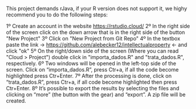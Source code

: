 This project demands rJava, if your R version does not support it, we highy recommend you to do the following steps:

1º Create an account in the website https://rstudio.cloud/
2º In the right side of the screen click on the down arrow that is in the right side of the button "New Project"
3º Click on "New Project from Git Repo"
4º In the textbox paste the link -> https://github.com/alebecker12/intellectualproperty <- and click "ok"
5º On the right/down side of the screen (Where you can read "Cloud > Project") double click in "importa_dados.R" and "trata_dados.R", respectively.
6º Two windows will be opened in the left-top side of the screen. Click on “importa_dados.R”, press Ctr+a, if all the code become highlighted press Ctr+Enter.
7º After the processing is done, click on “trata_dados.R”, press Ctr+a, if all code become highlighted then press Ctr+Enter.
8º It’s possible to export the results by selecting the files and clicking on “more” (the button with the gear) and “export”. A zip file will be created.


